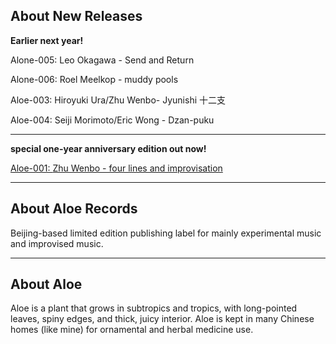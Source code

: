 ## About New Releases

**Earlier next year!**

Alone-005: Leo Okagawa - Send and Return

Alone-006: Roel Meelkop - muddy pools

Aloe-003: Hiroyuki Ura/Zhu Wenbo- Jyunishi 十二支

Aloe-004: Seiji Morimoto/Eric Wong - Dzan-puku

- - -

**special one-year anniversary edition out now!**

[Aloe-001: ](https://aloerecords.bandcamp.com/album/four-lines-and-improvisation)[Zhu Wenbo - four lines and improvisation](https://aloerecords.bandcamp.com/album/four-lines-and-improvisation)

- - -

## About Aloe Records

Beijing-based limited edition publishing label for mainly experimental music and improvised music.

- - -

## About Aloe

Aloe is a plant that grows in subtropics and tropics, with long-pointed leaves, spiny edges, and thick, juicy interior. Aloe is kept in many Chinese homes (like mine) for ornamental and herbal medicine use.
